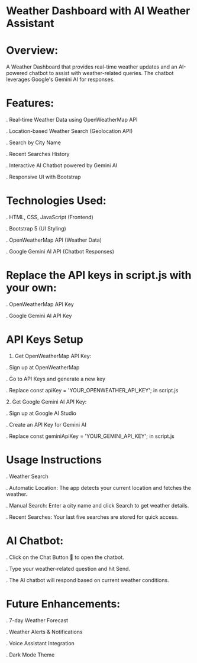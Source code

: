 # Weather Dashboard with AI Weather Assistant

# Overview:

A Weather Dashboard that provides real-time weather updates and an AI-powered chatbot to assist with weather-related queries. The chatbot leverages Google's Gemini AI for responses.

# Features:

. Real-time Weather Data using OpenWeatherMap API

. Location-based Weather Search (Geolocation API)

. Search by City Name 

. Recent Searches History 

. Interactive AI Chatbot powered by Gemini AI 

. Responsive UI with Bootstrap 

# Technologies Used:

. HTML, CSS, JavaScript (Frontend)

. Bootstrap 5 (UI Styling)

. OpenWeatherMap API (Weather Data)

. Google Gemini AI API (Chatbot Responses)

# Replace the API keys in script.js with your own:

. OpenWeatherMap API Key

. Google Gemini AI API Key

 # API Keys Setup

1. Get OpenWeatherMap API Key:

. Sign up at OpenWeatherMap

. Go to API Keys and generate a new key

. Replace const apiKey = 'YOUR_OPENWEATHER_API_KEY'; in script.js

2️. Get Google Gemini AI API Key:

. Sign up at Google AI Studio

. Create an API Key for Gemini AI

. Replace const geminiApiKey = 'YOUR_GEMINI_API_KEY'; in script.js

# Usage Instructions

. Weather Search 

. Automatic Location: The app detects your current location and fetches the weather.

. Manual Search: Enter a city name and click Search to get weather details.

. Recent Searches: Your last five searches are stored for quick access.

# AI Chatbot:

. Click on the Chat Button 💬 to open the chatbot.

. Type your weather-related question and hit Send.

. The AI chatbot will respond based on current weather conditions.

# Future Enhancements:

. 7-day Weather Forecast

. Weather Alerts & Notifications

. Voice Assistant Integration

. Dark Mode Theme

